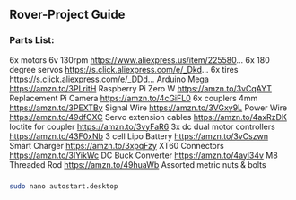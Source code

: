 ## Rover-Project Guide


### Parts List:
6x motors 6v 130rpm https://www.aliexpress.us/item/225580...
6x 180 degree servos https://s.click.aliexpress.com/e/_Dkd...
6x tires https://s.click.aliexpress.com/e/_DDd...
Arduino Mega https://amzn.to/3PLritH
Raspberry Pi Zero W https://amzn.to/3vCqAYT
Replacement Pi Camera https://amzn.to/4cGiFL0
6x couplers 4mm https://amzn.to/3PEXTBy
Signal Wire https://amzn.to/3VGxy9L
Power Wire https://amzn.to/49dfCXC
Servo extension cables https://amzn.to/4axRzDK
loctite for coupler https://amzn.to/3vyFaR6
3x dc dual motor controllers https://amzn.to/43F0xNb
3 cell Lipo Battery https://amzn.to/3vCszwn
Smart Charger https://amzn.to/3xpqFzy
XT60 Connectors https://amzn.to/3IYikWc
DC Buck Converter https://amzn.to/4ayl34v
M8 Threaded Rod https://amzn.to/49huaWb
Assorted metric nuts & bolts

### 
```bash
sudo nano autostart.desktop
```


